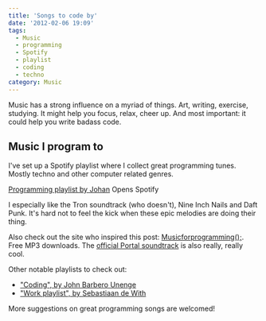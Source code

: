 ```yaml
---
title: 'Songs to code by'
date: '2012-02-06 19:09'
tags:
  - Music
  - programming
  - Spotify
  - playlist
  - coding
  - techno
category: Music
---
```


Music has a strong influence on a myriad of things. Art, writing, exercise, studying. It might help you focus, relax, cheer up. And most important: it could help you write badass code.

## Music I program to
I've set up a Spotify playlist where I collect great programming tunes. Mostly techno and other computer related genres.

[Programming playlist by Johan](http://open.spotify.com/user/johanbrook/playlist/2mtlhuFVOFMn6Ho3JmrLc2) Opens Spotify

I especially like the Tron soundtrack (who doesn't), Nine Inch Nails and Daft Punk. It's hard not to feel the kick when these epic melodies are doing their thing.  Also check out the site who inspired this post: [Musicforprogramming();](http://musicforprogramming.net/). Free MP3 downloads. The [official Portal soundtrack](http://www.thinkwithportals.com/music.php) is also really, really cool.  Other notable playlists to check out:
- ["Coding", by John Barbero Unenge](http://open.spotify.com/user/johnyboy991/playlist/3dWfwjPXtnPIykpe67pmL4)
- ["Work playlist", by Sebastiaan de With](http://open.spotify.com/user/caliform/playlist/2jFlbUqxF3wFt6G1Q2zr9S)

More suggestions on great programming songs are welcomed!

